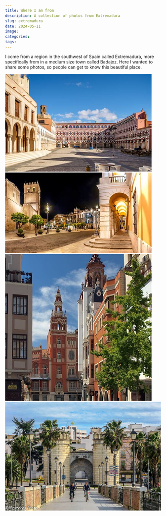 ```yaml
---
title: Where I am from 
description: A collection of photos from Extremadura
slug: extremadura
date: 2024-05-11 
image:
categories:
tags:
---
```


I come from a region in the southwest of Spain called Extremadura, more specifically from in a medium size town called Badajoz. Here I wanted to share some photos, so people can get to know this beautiful place.

![Plaza alta](plaza-alta.jpeg) ![Ayuntamiento](ayuntamiento.jpeg) ![Giralda](giralda.jpeg) ![Punte de Palmas](puente-palmas.jpg)
